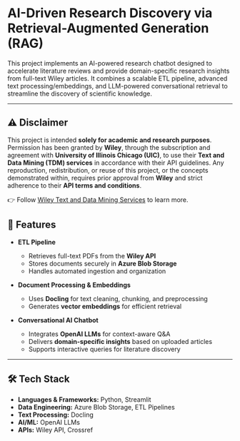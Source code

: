 # AI-Driven Research Discovery via Retrieval-Augmented Generation (RAG)

This project implements an AI-powered research chatbot designed to accelerate literature reviews and provide domain-specific research insights from full-text Wiley articles. It combines a scalable ETL pipeline, advanced text processing/embeddings, and LLM-powered conversational retrieval to streamline the discovery of scientific knowledge.

---
## ⚠️ Disclaimer
This project is intended **solely for academic and research purposes**.  
Permission has been granted by **Wiley**, through the subscription and agreement with **University of Illinois Chicago (UIC)**, to use their **Text and Data Mining (TDM) services** in accordance with their API guidelines. Any reproduction, redistribution, or reuse of this project, or the concepts demonstrated within, requires prior approval from **Wiley** and strict adherence to their **API terms and conditions**.

👉 Follow [Wiley Text and Data Mining Services](https://onlinelibrary.wiley.com/library-info/resources/text-and-datamining) to learn more.

## 🚀 Features
- **ETL Pipeline**  
  - Retrieves full-text PDFs from the **Wiley API**  
  - Stores documents securely in **Azure Blob Storage**  
  - Handles automated ingestion and organization  

- **Document Processing & Embeddings**  
  - Uses **Docling** for text cleaning, chunking, and preprocessing  
  - Generates **vector embeddings** for efficient retrieval  

- **Conversational AI Chatbot**  
  - Integrates **OpenAI LLMs** for context-aware Q&A  
  - Delivers **domain-specific insights** based on uploaded articles  
  - Supports interactive queries for literature discovery  

---

## 🛠️ Tech Stack
- **Languages & Frameworks:** Python, Streamlit
- **Data Engineering:** Azure Blob Storage, ETL Pipelines  
- **Text Processing:** Docling  
- **AI/ML:** OpenAI LLMs
- **APIs:** Wiley API, Crossref






